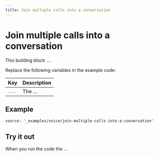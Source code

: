 ```yaml
---
title: Join multiple calls into a conversation
---
```


# Join multiple calls into a conversation

This building block ....

Replace the following variables in the example code:

Key |	Description
-- | --
`...` | The ...

## Example

```tabbed_content
source: '_examples/voice/join-multiple-calls-into-a-conversation'
```

## Try it out

When you run the code the ...

